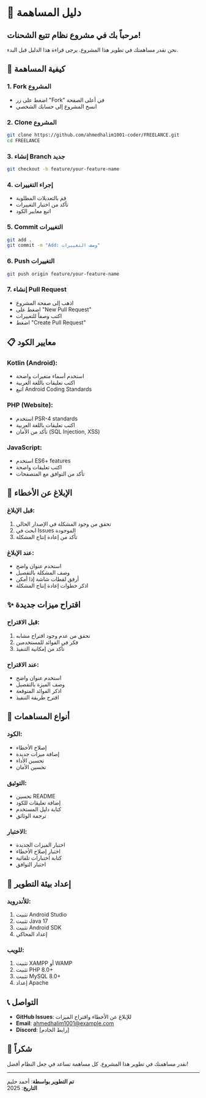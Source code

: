 # 🤝 دليل المساهمة

## مرحباً بك في مشروع نظام تتبع الشحنات!

نحن نقدر مساهمتك في تطوير هذا المشروع. يرجى قراءة هذا الدليل قبل البدء.

## 🚀 كيفية المساهمة

### **1. Fork المشروع**
- اضغط على زر "Fork" في أعلى الصفحة
- انسخ المشروع إلى حسابك الشخصي

### **2. Clone المشروع**
```bash
git clone https://github.com/ahmedhalim1001-coder/FREELANCE.git
cd FREELANCE
```

### **3. إنشاء Branch جديد**
```bash
git checkout -b feature/your-feature-name
```

### **4. إجراء التغييرات**
- قم بالتعديلات المطلوبة
- تأكد من اختبار التغييرات
- اتبع معايير الكود

### **5. Commit التغييرات**
```bash
git add .
git commit -m "Add: وصف التغييرات"
```

### **6. Push التغييرات**
```bash
git push origin feature/your-feature-name
```

### **7. إنشاء Pull Request**
- اذهب إلى صفحة المشروع
- اضغط على "New Pull Request"
- اكتب وصفاً للتغييرات
- اضغط "Create Pull Request"

## 📋 معايير الكود

### **Kotlin (Android)**:
- استخدم أسماء متغيرات واضحة
- اكتب تعليقات باللغة العربية
- اتبع Android Coding Standards

### **PHP (Website)**:
- استخدم PSR-4 standards
- اكتب تعليقات باللغة العربية
- تأكد من الأمان (SQL Injection, XSS)

### **JavaScript**:
- استخدم ES6+ features
- اكتب تعليقات واضحة
- تأكد من التوافق مع المتصفحات

## 🐛 الإبلاغ عن الأخطاء

### **قبل الإبلاغ**:
1. تحقق من وجود المشكلة في الإصدار الحالي
2. ابحث في Issues الموجودة
3. تأكد من إعادة إنتاج المشكلة

### **عند الإبلاغ**:
- استخدم عنوان واضح
- وصف المشكلة بالتفصيل
- أرفق لقطات شاشة إذا أمكن
- اذكر خطوات إعادة إنتاج المشكلة

## ✨ اقتراح ميزات جديدة

### **قبل الاقتراح**:
1. تحقق من عدم وجود اقتراح مشابه
2. فكر في الفوائد للمستخدمين
3. تأكد من إمكانية التنفيذ

### **عند الاقتراح**:
- استخدم عنوان واضح
- وصف الميزة بالتفصيل
- اذكر الفوائد المتوقعة
- اقترح طريقة التنفيذ

## 📝 أنواع المساهمات

### **الكود**:
- إصلاح الأخطاء
- إضافة ميزات جديدة
- تحسين الأداء
- تحسين الأمان

### **التوثيق**:
- تحسين README
- إضافة تعليقات للكود
- كتابة دليل المستخدم
- ترجمة الوثائق

### **الاختبار**:
- اختبار الميزات الجديدة
- اختبار إصلاح الأخطاء
- كتابة اختبارات تلقائية
- اختبار التوافق

## 🔧 إعداد بيئة التطوير

### **للأندرويد**:
1. تثبيت Android Studio
2. تثبيت Java 17
3. تثبيت Android SDK
4. إعداد المحاكي

### **للويب**:
1. تثبيت XAMPP أو WAMP
2. تثبيت PHP 8.0+
3. تثبيت MySQL 8.0+
4. إعداد Apache

## 📞 التواصل

- **GitHub Issues**: للإبلاغ عن الأخطاء واقتراح الميزات
- **Email**: ahmedhalim1001@example.com
- **Discord**: [رابط الخادم]

## 🙏 شكراً

نقدر مساهمتك في تطوير هذا المشروع. كل مساهمة تساعد في جعل النظام أفضل!

---

**تم التطوير بواسطة**: أحمد حليم  
**التاريخ**: 2025
